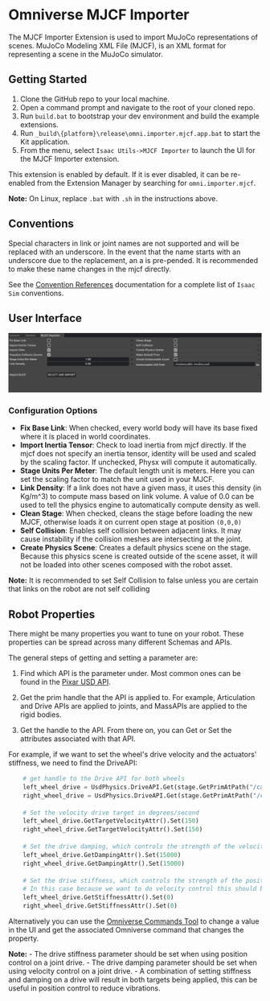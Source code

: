 # Omniverse MJCF Importer

The MJCF Importer Extension is used to import MuJoCo representations of scenes.
MuJoCo Modeling XML File (MJCF), is an XML format for representing a scene in the MuJoCo simulator.

## Getting Started

1. Clone the GitHub repo to your local machine.
2. Open a command prompt and navigate to the root of your cloned repo.
3. Run `build.bat` to bootstrap your dev environment and build the example extensions.
4. Run `_build\{platform}\release\omni.importer.mjcf.app.bat` to start the Kit application.
5. From the menu, select `Isaac Utils->MJCF Importer` to launch the UI for the MJCF Importer extension.

This extension is enabled by default. If it is ever disabled, it can be re-enabled from the Extension Manager
by searching for `omni.importer.mjcf`.

**Note:** On Linux, replace `.bat` with `.sh` in the instructions above.


## Conventions

Special characters in link or joint names are not supported and will be replaced with an underscore. In the event that the name starts with an underscore due to the replacement, an a is pre-pended. It is recommended to make these name changes in the mjcf directly.

See the [Convention References](https://docs.omniverse.nvidia.com/app_isaacsim/app_isaacsim/reference_conventions.html#isaac-sim-conventions) documentation for a complete list of `Isaac Sim` conventions.


## User Interface

![MJCF Importer UI](/images/importer_mjcf_ui.png)

### Configuration Options

* **Fix Base Link**: When checked, every world body will have its base fixed where it is placed in world coordinates.
* **Import Inertia Tensor**: Check to load inertia from mjcf directly. If the mjcf does not specify an inertia tensor, identity will be used and scaled by the scaling factor. If unchecked, Physx will compute it automatically.
* **Stage Units Per Meter**: The default length unit is meters. Here you can set the scaling factor to match the unit used in your MJCF.
* **Link Density**: If a link does not have a given mass, it uses this density (in Kg/m^3) to compute mass based on link volume. A value of 0.0 can be used to tell the physics engine to automatically compute density as well.
* **Clean Stage**: When checked, cleans the stage before loading the new MJCF, otherwise loads it on current open stage at position `(0,0,0)`
* **Self Collision**: Enables self collision between adjacent links. It may cause instability if the collision meshes are intersecting at the joint.
* **Create Physics Scene**: Creates a default physics scene on the stage. Because this physics scene is created outside of the scene asset, it will not be loaded into other scenes composed with the robot asset.

**Note:** It is recommended to set Self Collision to false unless you are certain that links on the robot are not self colliding


## Robot Properties

There might be many properties you want to tune on your robot. These properties can be spread across many different Schemas and APIs.

The general steps of getting and setting a parameter are:

1. Find which API is the parameter under. Most common ones can be found in the [Pixar USD API](https://docs.omniverse.nvidia.com/kit/docs/kit-manual/latest/api/pxr_index.html).

2. Get the prim handle that the API is applied to. For example, Articulation and Drive APIs are applied to joints, and MassAPIs are applied to the rigid bodies.

3. Get the handle to the API. From there on, you can Get or Set the attributes associated with that API.

For example, if we want to set the wheel's drive velocity and the actuators' stiffness, we need to find the DriveAPI:


```python
    # get handle to the Drive API for both wheels
    left_wheel_drive = UsdPhysics.DriveAPI.Get(stage.GetPrimAtPath("/carter/chassis_link/left_wheel"), "angular")
    right_wheel_drive = UsdPhysics.DriveAPI.Get(stage.GetPrimAtPath("/carter/chassis_link/right_wheel"), "angular")

    # Set the velocity drive target in degrees/second
    left_wheel_drive.GetTargetVelocityAttr().Set(150)
    right_wheel_drive.GetTargetVelocityAttr().Set(150)

    # Set the drive damping, which controls the strength of the velocity drive
    left_wheel_drive.GetDampingAttr().Set(15000)
    right_wheel_drive.GetDampingAttr().Set(15000)

    # Set the drive stiffness, which controls the strength of the position drive
    # In this case because we want to do velocity control this should be set to zero
    left_wheel_drive.GetStiffnessAttr().Set(0)
    right_wheel_drive.GetStiffnessAttr().Set(0)
```

Alternatively you can use the [Omniverse Commands Tool](https://docs.omniverse.nvidia.com/app_isaacsim/app_isaacsim/ext_omni_kit_commands.html#isaac-sim-command-tool) to change a value in the UI and get the associated Omniverse command that changes the property.

**Note:**
    - The drive stiffness parameter should be set when using position control on a joint drive.
    - The drive damping parameter should be set when using velocity control on a joint drive.
    - A combination of setting stiffness and damping on a drive will result in both targets being applied, this can be useful in position control to reduce vibrations.
